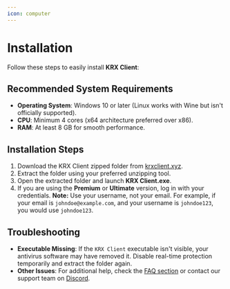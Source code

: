 ```yaml
---
icon: computer
---
```


# Installation

Follow these steps to easily install **KRX Client**:

## Recommended System Requirements
- **Operating System**: Windows 10 or later (Linux works with Wine but isn't officially supported).
- **CPU**: Minimum 4 cores (x64 architecture preferred over x86).
- **RAM**: At least 8 GB for smooth performance.

## Installation Steps
1. Download the KRX Client zipped folder from [krxclient.xyz](https://krxclient.xyz).
2. Extract the folder using your preferred unzipping tool.
3. Open the extracted folder and launch **KRX Client.exe**.
4. If you are using the **Premium** or **Ultimate** version, log in with your credentials. 
**Note:** Use your username, not your email. For example, if your email is `johndoe@example.com`, and your username is `johndoe123`, you would use `johndoe123`.

## Troubleshooting
- **Executable Missing**: If the `KRX Client` executable isn't visible, your antivirus software may have removed it. Disable real-time protection temporarily and extract the folder again.
- **Other Issues**: For additional help, check the [FAQ section](../faq.md) or contact our support team on [Discord](https://discord.gg/MwzsHadQAe).
